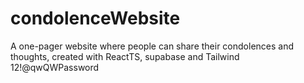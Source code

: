 # condolenceWebsite
A one-pager website where people can share their condolences and thoughts, created with ReactTS, supabase and Tailwind
12!@qwQWPassword
